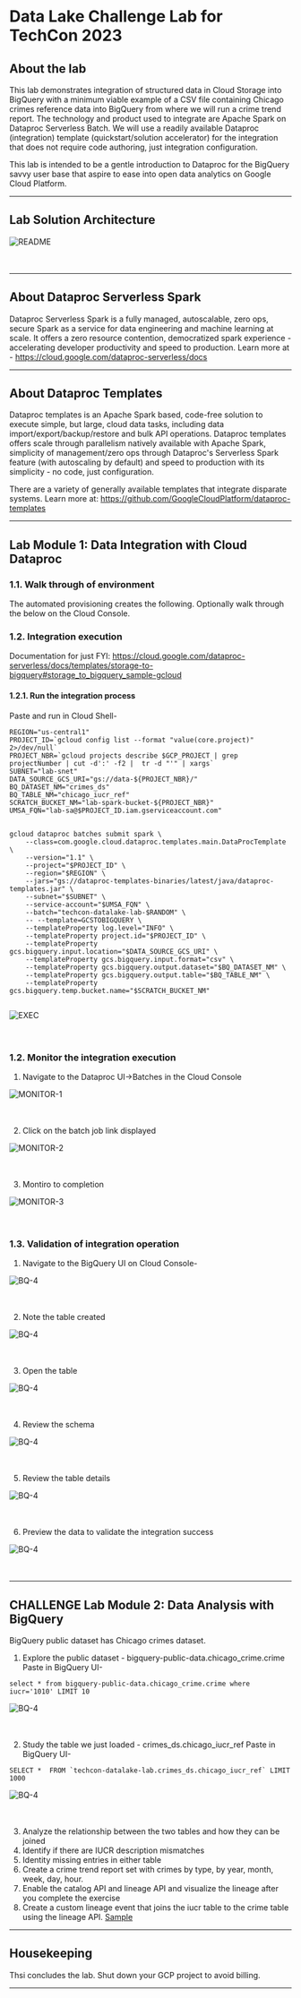# Data Lake Challenge Lab for TechCon 2023

## About the lab

This lab demonstrates integration of structured data in Cloud Storage into BigQuery with a minimum viable example of a CSV file containing Chicago crimes reference data into BigQuery from where we will run a crime trend report. The technology and product used to integrate are Apache Spark on Dataproc Serverless Batch. We will use a readily available Dataproc (integration) template (quickstart/solution accelerator) for the integration that does not require code authoring, just integration configuration. 

This lab is intended to be a gentle introduction to Dataproc for the BigQuery savvy user base that aspire to ease into open data analytics on Google Cloud Platform.

<hr>

## Lab Solution Architecture

![README](01-images/datalake-lab-architecture.png)   
<br><br>

<hr>

## About Dataproc Serverless Spark 

Dataproc Serverless Spark is a fully managed, autoscalable, zero ops, secure Spark as a service for data engineering and machine learning at scale. It offers a zero resource contention, democratized spark experience - accelerating developer productivity and speed to production. Learn more at - https://cloud.google.com/dataproc-serverless/docs 

<hr>


## About Dataproc Templates

Dataproc templates is an Apache Spark based, code-free solution to execute simple, but large, cloud data tasks, including data import/export/backup/restore and bulk API operations. Dataproc templates offers scale through parallelism natively available with Apache Spark, simplicity of management/zero ops through Dataproc's Serverless Spark feature (with autoscaling by default) and speed to production with its simplicity - no code, just configuration.

There are a variety of generally available templates that integrate disparate systems. Learn more at: https://github.com/GoogleCloudPlatform/dataproc-templates

<hr>


## Lab Module 1: Data Integration with Cloud Dataproc

### 1.1. Walk through of environment

The automated provisioning creates the following. Optionally walk through the below on the Cloud Console.




### 1.2. Integration execution

Documentation for just FYI: 
https://cloud.google.com/dataproc-serverless/docs/templates/storage-to-bigquery#storage_to_bigquery_sample-gcloud
<br>

#### 1.2.1. Run the integration process

Paste and run in Cloud Shell-
```
REGION="us-central1"
PROJECT_ID=`gcloud config list --format "value(core.project)" 2>/dev/null`
PROJECT_NBR=`gcloud projects describe $GCP_PROJECT | grep projectNumber | cut -d':' -f2 |  tr -d "'" | xargs`
SUBNET="lab-snet"
DATA_SOURCE_GCS_URI="gs://data-${PROJECT_NBR}/"
BQ_DATASET_NM="crimes_ds"
BQ_TABLE_NM="chicago_iucr_ref"
SCRATCH_BUCKET_NM="lab-spark-bucket-${PROJECT_NBR}"
UMSA_FQN="lab-sa@$PROJECT_ID.iam.gserviceaccount.com"


gcloud dataproc batches submit spark \
    --class=com.google.cloud.dataproc.templates.main.DataProcTemplate \
    --version="1.1" \
    --project="$PROJECT_ID" \
    --region="$REGION" \
    --jars="gs://dataproc-templates-binaries/latest/java/dataproc-templates.jar" \
    --subnet="$SUBNET" \
    --service-account="$UMSA_FQN" \
    --batch="techcon-datalake-lab-$RANDOM" \
    -- --template=GCSTOBIGQUERY \
    --templateProperty log.level="INFO" \
    --templateProperty project.id="$PROJECT_ID" \
    --templateProperty gcs.bigquery.input.location="$DATA_SOURCE_GCS_URI" \
    --templateProperty gcs.bigquery.input.format="csv" \
    --templateProperty gcs.bigquery.output.dataset="$BQ_DATASET_NM" \
    --templateProperty gcs.bigquery.output.table="$BQ_TABLE_NM" \
    --templateProperty gcs.bigquery.temp.bucket.name="$SCRATCH_BUCKET_NM" 
 
```

![EXEC](01-images/techcon-lab-00.png)   
<br><br>

### 1.2. Monitor the integration execution

1. Navigate to the Dataproc UI->Batches in the Cloud Console

![MONITOR-1](01-images/techcon-lab-01.png)   
<br><br>

2. Click on the batch job link displayed

![MONITOR-2](01-images/techcon-lab-02.png)   
<br><br>

3. Montiro to completion

![MONITOR-3](01-images/techcon-lab-03.png)   
<br><br>


### 1.3. Validation of integration operation

1. Navigate to the BigQuery UI on Cloud Console-

![BQ-4](01-images/techcon-lab-04.png)   
<br><br>

2. Note the table created


![BQ-4](01-images/techcon-lab-05.png)   
<br><br>

3. Open the table


![BQ-4](01-images/techcon-lab-06.png)   
<br><br>

4. Review the schema

![BQ-4](01-images/techcon-lab-07.png)   
<br><br>

5. Review the table details

![BQ-4](01-images/techcon-lab-08.png)   
<br><br>

6. Preview the data to validate the integration success

![BQ-4](01-images/techcon-lab-09.png)   
<br><br>

<hr>

## CHALLENGE Lab Module 2: Data Analysis with BigQuery

BigQuery public dataset has Chicago crimes dataset. 

1. Explore the public dataset - bigquery-public-data.chicago_crime.crime
Paste in BigQuery UI-
```
select * from bigquery-public-data.chicago_crime.crime where iucr='1010' LIMIT 10
```
![BQ-4](01-images/techcon-lab-10.png)   
<br><br>

2. Study the table we just loaded - crimes_ds.chicago_iucr_ref
Paste in BigQuery UI-
```
SELECT *  FROM `techcon-datalake-lab.crimes_ds.chicago_iucr_ref` LIMIT 1000
```
![BQ-4](01-images/techcon-lab-11.png)   
<br><br>

3. Analyze the relationship between the two tables and how they can be joined
4. Identify if there are IUCR description mismatches
5. Identity missing entries in either table
6. Create a crime trend report set with crimes by type, by year, month, week, day, hour.
7. Enable the catalog API and lineage API and visualize the lineage after you complete the exercise
8. Create a custom lineage event that joins the iucr table to the crime table using the lineage API. [Sample](https://github.com/GoogleCloudPlatform/dataplex-labs/blob/main/dataplex-quickstart-labs/02-lab-guide/module-09-4-custom-lineage.md)

<hr>


## Housekeeping

Thsi concludes the lab. Shut down your GCP project to avoid billing.

<hr>


